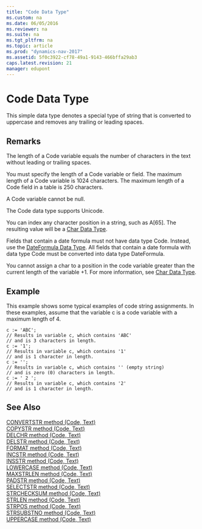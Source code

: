 ```yaml
---
title: "Code Data Type"
ms.custom: na
ms.date: 06/05/2016
ms.reviewer: na
ms.suite: na
ms.tgt_pltfrm: na
ms.topic: article
ms.prod: "dynamics-nav-2017"
ms.assetid: 5f0c3922-cf78-49a1-9143-466bffa29ab3
caps.latest.revision: 21
manager: edupont
---
```

# Code Data Type
This simple data type denotes a special type of string that is converted to uppercase and removes any trailing or leading spaces.  
  
## Remarks  
 The length of a Code variable equals the number of characters in the text without leading or trailing spaces.  
  
 You must specify the length of a Code variable or field. The maximum length of a Code variable is 1024 characters. The maximum length of a Code field in a table is 250 characters.  
  
 A Code variable cannot be null.  
  
 The Code data type supports Unicode.  
  
 You can index any character position in a string, such as A\[65\]. The resulting value will be a [Char Data Type](Char-data-type.md).  
  
 Fields that contain a date formula must not have data type Code. Instead, use the [DateFormula Data Type](DateFormula-data-type.md). All fields that contain a date formula with data type Code must be converted into data type DateFormula.  
  
 You cannot assign a char to a position in the code variable greater than the current length of the variable +1. For more information, see [Char Data Type](Char-data-type.md).  
  
## Example  
 This example shows some typical examples of code string assignments. In these examples, assume that the variable c is a code variable with a maximum length of 4.  
  
```  
c := 'ABC';   
// Results in variable c, which contains 'ABC'   
// and is 3 characters in length.  
c := '1';  
// Results in variable c, which contains '1'   
// and is 1 character in length.  
c := '';  
// Results in variable c, which contains '' (empty string)  
// and is zero (0) characters in length.  
c := ' 2 ';  
// Results in variable c, which contains '2'  
// and is 1 character in length.  
```  
  
## See Also  
 [CONVERTSTR method \(Code, Text\)](../methods/devenv-CONVERTSTR-method-Code-Text.md)   
 [COPYSTR method \(Code, Text\)](../methods/devenv-COPYSTR-method-Code-Text.md)   
 [DELCHR method \(Code, Text\)](../methods/devenv-DELCHR-method-Code-Text.md)   
 [DELSTR method \(Code, Text\)](../methods/devenv-DELSTR-method-Code-Text.md)   
 [FORMAT method \(Code, Text\)](../methods/devenv-FORMAT-method-Code-Text.md)   
 [INCSTR method \(Code, Text\)](../methods/devenv-INCSTR-method-Code-Text.md)   
 [INSSTR method \(Code, Text\)](../methods/devenv-INSSTR-method-Code-Text.md)   
 [LOWERCASE method \(Code, Text\)](../methods/devenv-LOWERCASE-method-Code-Text.md)   
 [MAXSTRLEN method \(Code, Text\)](../methods/devenv-MAXSTRLEN-method-Code-Text.md)   
 [PADSTR method \(Code, Text\)](../methods/devenv-PADSTR-method-Code-Text.md)   
 [SELECTSTR method \(Code, Text\)](../methods/devenv-SELECTSTR-method-Code-Text.md)   
 [STRCHECKSUM method \(Code, Text\)](../methods/devenv-STRCHECKSUM-method-Code-Text.md)   
 [STRLEN method \(Code, Text\)](../methods/devenv-STRLEN-method-Code-Text.md)   
 [STRPOS method \(Code, Text\)](../methods/devenv-STRPOS-method-Code-Text.md)   
 [STRSUBSTNO method \(Code, Text\)](../methods/devenv-STRSUBSTNO-method-Code-Text.md)   
 [UPPERCASE method \(Code, Text\)](../methods/devenv-UPPERCASE-method-Code-Text.md)